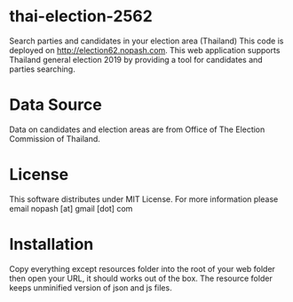 # thai-election-2562
Search parties and candidates in your election area (Thailand)
This code is deployed on http://election62.nopash.com. This web application supports Thailand general election 2019 by providing a tool for candidates and parties searching.

# Data Source
Data on candidates and election areas are from Office of The Election Commission of Thailand.

# License
This software distributes under MIT License. For more information please email nopash [at] gmail [dot] com

# Installation
Copy everything except resources folder into the root of your web folder then open your URL, it should works out of the box. The resource folder keeps unminified version of json and js files.
